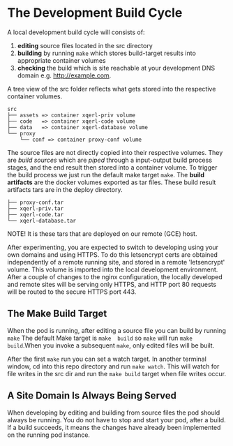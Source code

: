 #  The Development Build Cycle
<!--
Although the end goal is for us to have a websites running under our own domains, 
the glider project generates some base boilerplate files for the 'example.com' domain 
 when you initially run `make up`. 
 -->

A local development build cycle will consists of:
 1. **editing** source files located in the src directory
 2. **building** by running `make` which stores build-target results into appropriate container volumes
 3. **checking** the build which is site reachable at your development DNS domain e.g. http://example.com.

A tree view of the src folder reflects what gets stored into the respective container volumes.

```shell
src
├── assets => container xqerl-priv volume
├── code   => container xqerl-code volume
├── data   => container xqerl-database volume
└── proxy
    └── conf => container proxy-conf volume
```

The source files are not directly copied into their respective volumes. They are *build sources* which are *piped* 
through a input-output build process stages, and the end result then stored into a container volume. To trigger the 
build process we just run the default make target `make`. The **build artifacts** are the docker volumes exported as 
tar files. These build result artifacts tars are in the deploy directory.

```shell
├── proxy-conf.tar
├── xqerl-priv.tar
├── xqerl-code.tar
└── xqerl-database.tar
```

NOTE! It is these tars that are deployed on our remote (GCE) host. 

After experimenting, you are expected to switch to developing using your own domains 
and using HTTPS. To do this letsencrypt certs are obtained independently of a remote running site,
and stored in a remote 'letsencrypt' volume. This volume is imported into the local development environment.
After a couple of changes to the nginx configuration, the locally developed and remote sites will be serving only HTTPS, 
and HTTP port 80 requests will be routed to the secure HTTPS port 443.

## The Make Build Target

When the pod is running, after editing a source file you can build by running `make` The default Make target is `make 
build` so `make` will run `make build`.When you invoke a subsequent `make`, only edited files will be built.

After the first `make` run you can set a watch target. In another terminal window, cd into this repo directory and run `make watch`. This will watch for file writes in the src dir and run the `make build` target when file writes occur.

## A Site Domain Is Always Being Served

When developing by editing and building from source files the pod should always be running. 
You do not have to stop and start your pod, after a build.
If a build succeeds, it means the changes have already been implemented on the running pod instance.







